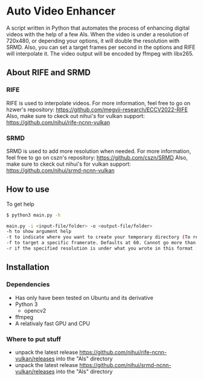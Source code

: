 # Auto Video Enhancer
A script written in Python that automates the process of enhancing digital videos with the help of a few AIs. When the video is under a resolution of 720x480, or depending your options, it will double the resolution with SRMD. Also, you can set a target frames per second in the options and RIFE will interpolate it. The video output will be encoded by ffmpeg with libx265.


## About RIFE and SRMD
### RIFE
RIFE is used to interpolate videos.
For more information, feel free to go on hzwer's repository: https://github.com/megvii-research/ECCV2022-RIFE
Also, make sure to ckeck out nihui's for vulkan support: https://github.com/nihui/rife-ncnn-vulkan

### SRMD
SRMD is used to add more resolution when needed.
For more information, feel free to go on cszn's repository: https://github.com/cszn/SRMD
Also, make sure to ckeck out nihui's for vulkan support: https://github.com/nihui/srmd-ncnn-vulkan

## How to use
To get help
```bash
$ python3 main.py -h

main.py -i <input-file/folder> -o <output-file/folder>
-h to show argument help
-t to indicate where you want to create your temporary directory (To reduce wear on your storage)
-f to target a specific framerate. Defaults at 60. Cannot go more than 180.
-r if the specified resolution is under what you wrote in this format : <number>x<number> it will double the resolution. Defaults at 720x480
```

## Installation
### Dependencies
* Has only have been tested on Ubuntu and its derivative
* Python 3
  * opencv2
* ffmpeg
* A relativaly fast GPU and CPU

### Where to put stuff
* unpack the latest release https://github.com/nihui/rife-ncnn-vulkan/releases into the "AIs" directory
* unpack the latest release https://github.com/nihui/srmd-ncnn-vulkan/releases into the "AIs" directory

